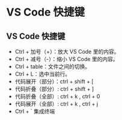 # VS Code 快捷键

## VS Code 快捷键

- Ctrl + 加号（+）：放大 VS Code 里的内容。
- Ctrl + 减号（-）：缩小 VS Code 里的内容。
- Ctrl + table：文件之间的切换。
- Ctrl + L：选中当前行。
- 代码展开（部分）：ctrl + shift + [
- 代码折叠（部分）: ctrl + shift + ]
- 代码折叠（全部）: ctrl + k , ctrl + 0
- 代码展开（全部）: ctrl + k , ctrl + j
- Ctrl + ` 集成终端
